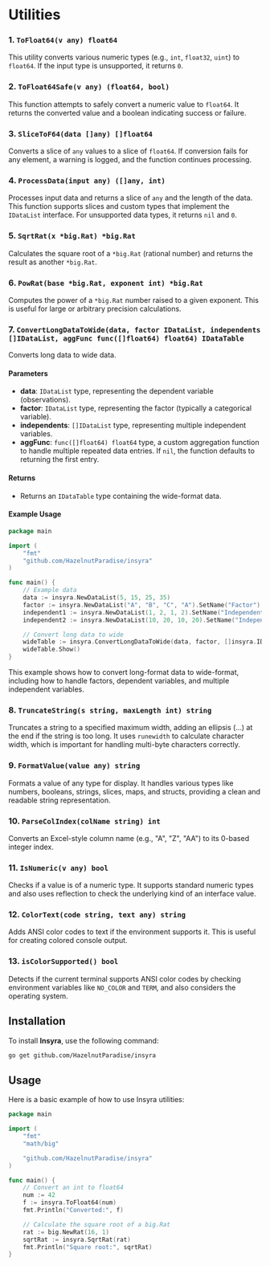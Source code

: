 # Utilities

### 1. `ToFloat64(v any) float64`
This utility converts various numeric types (e.g., `int`, `float32`, `uint`) to `float64`. If the input type is unsupported, it returns `0`.

### 2. `ToFloat64Safe(v any) (float64, bool)`
This function attempts to safely convert a numeric value to `float64`. It returns the converted value and a boolean indicating success or failure.

### 3. `SliceToF64(data []any) []float64`
Converts a slice of `any` values to a slice of `float64`. If conversion fails for any element, a warning is logged, and the function continues processing.

### 4. `ProcessData(input any) ([]any, int)`
Processes input data and returns a slice of `any` and the length of the data. This function supports slices and custom types that implement the `IDataList` interface. For unsupported data types, it returns `nil` and `0`.

### 5. `SqrtRat(x *big.Rat) *big.Rat`
Calculates the square root of a `*big.Rat` (rational number) and returns the result as another `*big.Rat`.

### 6. `PowRat(base *big.Rat, exponent int) *big.Rat`
Computes the power of a `*big.Rat` number raised to a given exponent. This is useful for large or arbitrary precision calculations.

### 7. `ConvertLongDataToWide(data, factor IDataList, independents []IDataList, aggFunc func([]float64) float64) IDataTable`
Converts long data to wide data.

#### Parameters

- **data**: `IDataList` type, representing the dependent variable (observations).
- **factor**: `IDataList` type, representing the factor (typically a categorical variable).
- **independents**: `[]IDataList` type, representing multiple independent variables.
- **aggFunc**: `func([]float64) float64` type, a custom aggregation function to handle multiple repeated data entries. If `nil`, the function defaults to returning the first entry.

#### Returns

- Returns an `IDataTable` type containing the wide-format data.

#### Example Usage

```go
package main

import (
	"fmt"
	"github.com/HazelnutParadise/insyra"
)

func main() {
	// Example data
	data := insyra.NewDataList(5, 15, 25, 35)
	factor := insyra.NewDataList("A", "B", "C", "A").SetName("Factor")
	independent1 := insyra.NewDataList(1, 2, 1, 2).SetName("Independent1")
	independent2 := insyra.NewDataList(10, 20, 10, 20).SetName("Independent2")

	// Convert long data to wide
	wideTable := insyra.ConvertLongDataToWide(data, factor, []insyra.IDataList{independent1, independent2}, nil)
	wideTable.Show()
}
```

This example shows how to convert long-format data to wide-format, including how to handle factors, dependent variables, and multiple independent variables.

### 8. `TruncateString(s string, maxLength int) string`

Truncates a string to a specified maximum width, adding an ellipsis (...) at the end if the string is too long. It uses `runewidth` to calculate character width, which is important for handling multi-byte characters correctly.

### 9. `FormatValue(value any) string`

Formats a value of any type for display. It handles various types like numbers, booleans, strings, slices, maps, and structs, providing a clean and readable string representation.

### 10. `ParseColIndex(colName string) int`

Converts an Excel-style column name (e.g., "A", "Z", "AA") to its 0-based integer index.

### 11. `IsNumeric(v any) bool`

Checks if a value is of a numeric type. It supports standard numeric types and also uses reflection to check the underlying kind of an interface value.

### 12. `ColorText(code string, text any) string`

Adds ANSI color codes to text if the environment supports it. This is useful for creating colored console output.

### 13. `isColorSupported() bool`

Detects if the current terminal supports ANSI color codes by checking environment variables like `NO_COLOR` and `TERM`, and also considers the operating system.

## Installation

To install **Insyra**, use the following command:

```bash
go get github.com/HazelnutParadise/insyra
```

## Usage

Here is a basic example of how to use Insyra utilities:

```go
package main

import (
    "fmt"
    "math/big"

    "github.com/HazelnutParadise/insyra"
)

func main() {
    // Convert an int to float64
    num := 42
    f := insyra.ToFloat64(num)
    fmt.Println("Converted:", f)

    // Calculate the square root of a big.Rat
    rat := big.NewRat(16, 1)
    sqrtRat := insyra.SqrtRat(rat)
    fmt.Println("Square root:", sqrtRat)
}
```
